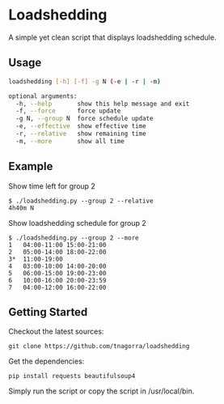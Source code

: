 # Loadshedding

A simple yet clean script that displays loadshedding schedule.

## Usage

```bash
loadshedding [-h] [-f] -g N (-e | -r | -m)

optional arguments:
  -h, --help       show this help message and exit
  -f, --force      force update
  -g N, --group N  force schedule update
  -e, --effective  show effective time
  -r, --relative   show remaining time
  -m, --more       show all time
```

## Example

Show time left for group 2

    $ ./loadshedding.py --group 2 --relative
    4h40m N

Show loadshedding schedule for group 2

    $ ./loadshedding.py --group 2 --more
    1	04:00-11:00	15:00-21:00
    2	05:00-14:00	18:00-22:00
    3*	11:00-19:00
    4	03:00-10:00	14:00-20:00
    5	06:00-15:00	19:00-23:00
    6	10:00-16:00	20:00-23:59
    7	04:00-12:00	16:00-22:00

## Getting Started

Checkout the latest sources:

    git clone https://github.com/tnagorra/loadshedding

Get the dependencies:

    pip install requests beautifulsoup4

Simply run the script or copy the script in /usr/local/bin.
